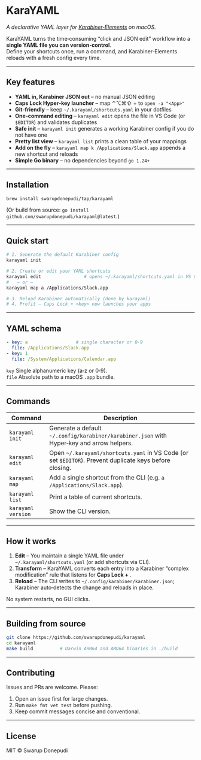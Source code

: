 # KaraYAML

*A declarative YAML layer for [Karabiner‑Elements](https://karabiner-elements.pqrs.org/) on macOS.*

KaraYAML turns the time‑consuming “click and JSON edit” workflow into a **single YAML file you can version‑control**.  
Define your shortcuts once, run a command, and Karabiner‑Elements reloads with a fresh config every time.

---

## Key features

* **YAML in, Karabiner JSON out** – no manual JSON editing
* **Caps Lock Hyper‑key launcher** – map ⌃⌥⌘⇧ + <Key> to `open -a "<App>"`
* **Git‑friendly** – keep `~/.karayaml/shortcuts.yaml` in your dotfiles
* **One‑command editing** – `karayaml edit` opens the file in VS Code (or `$EDITOR`) and validates duplicates
* **Safe init** – `karayaml init` generates a working Karabiner config if you do not have one
* **Pretty list view** – `karayaml list` prints a clean table of your mappings
* **Add on the fly** – `karayaml map k /Applications/Slack.app` appends a new shortcut and reloads
* **Simple Go binary** – no dependencies beyond `go 1.24+`

---

## Installation

```bash
brew install swarupdonepudi/tap/karayaml
```

(Or build from source: `go install github.com/swarupdonepudi/karayaml@latest`.)

---

## Quick start

```bash
# 1. Generate the default Karabiner config
karayaml init

# 2. Create or edit your YAML shortcuts
karayaml edit                # opens ~/.karayaml/shortcuts.yaml in VS Code
#   – or –
karayaml map a /Applications/Slack.app

# 3. Reload Karabiner automatically (done by karayaml)
# 4. Profit – Caps Lock + <key> now launches your apps
```

---

## YAML schema

```yaml
- key: a                  # single character or 0-9
  file: /Applications/Slack.app
- key: 1
  file: /System/Applications/Calendar.app
```

`key`   Single alphanumeric key (a‑z or 0‑9).  
`file`  Absolute path to a macOS `.app` bundle.

---

## Commands

| Command            | Description                                                                                             |
|--------------------|---------------------------------------------------------------------------------------------------------|
| `karayaml init`    | Generate a default `~/.config/karabiner/karabiner.json` with Hyper‑key and arrow helpers.               |
| `karayaml edit`    | Open `~/.karayaml/shortcuts.yaml` in VS Code (or set `$EDITOR`). Prevent duplicate keys before closing. |
| `karayaml map`     | Add a single shortcut from the CLI (e.g. `a /Applications/Slack.app`).                                  |
| `karayaml list`    | Print a table of current shortcuts.                                                                     |
| `karayaml version` | Show the CLI version.                                                                                   |

---

## How it works

1. **Edit** – You maintain a single YAML file under `~/.karayaml/shortcuts.yaml` (or add shortcuts via CLI).
2. **Transform** – KaraYAML converts each entry into a Karabiner “complex modification” rule that listens for **Caps
   Lock + <Key>**.
3. **Reload** – The CLI writes to `~/.config/karabiner/karabiner.json`; Karabiner auto‑detects the change and reloads in
   place.

No system restarts, no GUI clicks.

---

## Building from source

```bash
git clone https://github.com/swarupdonepudi/karayaml
cd karayaml
make build          # Darwin ARM64 and AMD64 binaries in ./build
```

---

## Contributing

Issues and PRs are welcome. Please:

1. Open an issue first for large changes.
2. Run `make fmt vet test` before pushing.
3. Keep commit messages concise and conventional.

---

## License

MIT © Swarup Donepudi
